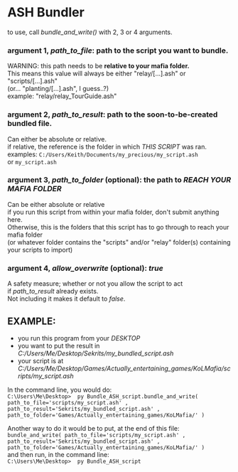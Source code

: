 # ASH Bundler

to use, call *bundle_and_write()* with 2, 3 or 4 arguments.<br>
### **argument 1**, *path_to_file*: path to the script you want to bundle.
   WARNING: this path needs to be **relative to your mafia folder.**<br>
   This means this value will always be either "relay/[...].ash" or "scripts/[...].ash"<br>
   (or... "planting/[...].ash", I guess..?)<br>
    example: "relay/relay_TourGuide.ash"<br>

### **argument 2**, *path_to_result*: path to the soon-to-be-created bundled file.<br>
   Can either be absolute or relative.<br>
    if relative, the reference is the folder in which *THIS SCRIPT* was ran.<br>
        examples: `C:/Users/Keith/Documents/my_precious/my_script.ash`<br>
          or      `my_script.ash`<br>

### **argument 3**, *path_to_folder* (optional): the path to *REACH YOUR MAFIA FOLDER*
   Can be either absolute or relative<br>
   if you run this script from within your mafia folder, don't submit anything here.<br>
   Otherwise, this is the folders that this script has to go through to reach your mafia folder<br>
    (or whatever folder contains the "scripts" and/or "relay" folder(s) containing your scripts to import)<br>

### **argument 4**, *allow_overwrite* (optional): *true*
   A safety measure; whether or not you allow the script to act<br>
   if *path_to_result* already exists.<br>
   Not including it makes it default to *false*.



## EXAMPLE:
   - you run this program from your *DESKTOP*
   - you want to put the result in *C:/Users/Me/Desktop/Sekrits/my_bundled_script.ash*
   - your script is at *C:/Users/Me/Desktop/Games/Actually_entertaining_games/KoLMafia/scripts/my_script.ash*

   In the command line, you would do:<br>
       `C:\Users\Me\Desktop>  py Bundle_ASH_script.bundle_and_write( path_to_file='scripts/my_script.ash' , path_to_result='Sekrits/my_bundled_script.ash' , path_to_folder='Games/Actually_entertaining_games/KoLMafia/' )`<br>

   Another way to do it would be to put, at the end of this file:<br>
       `bundle_and_write( path_to_file='scripts/my_script.ash' , path_to_result='Sekrits/my_bundled_script.ash' , path_to_folder='Games/Actually_entertaining_games/KoLMafia/' )`<br>
   and then run, in the command line:<br>
    `C:\Users\Me\Desktop>  py Bundle_ASH_script`
